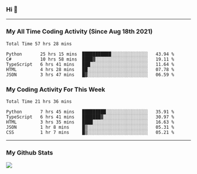 ### Hi 🙂

---

### My All Time Coding Activity (Since Aug 18th 2021)
<!--START_SECTION:waka-all-->
```text
Total Time 57 hrs 28 mins

Python       25 hrs 15 mins  ███████████░░░░░░░░░░░░░░   43.94 % 
C#           10 hrs 58 mins  ████▓░░░░░░░░░░░░░░░░░░░░   19.11 % 
TypeScript   6 hrs 41 mins   ███░░░░░░░░░░░░░░░░░░░░░░   11.64 % 
HTML         4 hrs 28 mins   ██░░░░░░░░░░░░░░░░░░░░░░░   07.78 % 
JSON         3 hrs 47 mins   █▓░░░░░░░░░░░░░░░░░░░░░░░   06.59 % 
```
<!--END_SECTION:waka-all-->

### My Coding Activity For This Week
<!--START_SECTION:waka-week-->
```text
Total Time 21 hrs 36 mins

Python       7 hrs 45 mins   █████████░░░░░░░░░░░░░░░░   35.91 % 
TypeScript   6 hrs 41 mins   ███████▓░░░░░░░░░░░░░░░░░   30.97 % 
HTML         3 hrs 35 mins   ████░░░░░░░░░░░░░░░░░░░░░   16.63 % 
JSON         1 hr 8 mins     █▒░░░░░░░░░░░░░░░░░░░░░░░   05.31 % 
CSS          1 hr 7 mins     █▒░░░░░░░░░░░░░░░░░░░░░░░   05.21 % 
```
<!--END_SECTION:waka-week-->

---

### My Github Stats
![](https://github-readme-stats.vercel.app/api?username=eroxl&count_private=true&show_icons=true&include_all_commits=true&theme=onedark)
